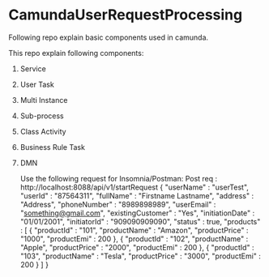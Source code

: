 # CamundaUserRequestProcessing
Following repo explain basic components used in camunda.

This repo explain following components:
1. Service
2. User Task
3. Multi Instance
4. Sub-process
5. Class Activity
6. Business Rule Task
7. DMN

   Use the following request for Insomnia/Postman:
   Post req : http://localhost:8088/api/v1/startRequest
   {
    "userName" : "userTest",
    "userId" : "87564311",
    "fullName" : "Firstname Lastname",
    "address" : "Address",
    "phoneNumber" : "8989898989",
    "userEmail" : "something@gmail.com",
    "existingCustomer" : "Yes",
    "initiationDate" : "01/01/2001",
    "initiatorId" : "909090909090",
    "status" : true,
    "products" : [
        {
            "productId" : "101",
            "productName" : "Amazon",
            "productPrice" : "1000",
            "productEmi" : 200
        },
        {
            "productId" : "102",
            "productName" : "Apple",
            "productPrice" : "2000",
            "productEmi" : 200
        },
        {
            "productId" : "103",
            "productName" : "Tesla",
            "productPrice" : "3000",
            "productEmi" : 200
        }
    ]
}
